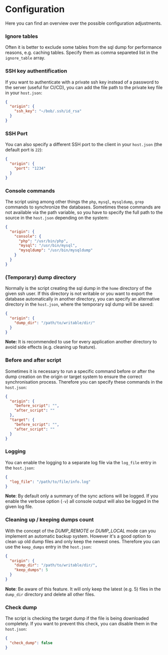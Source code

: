 # Configuration

Here you can find an overview over the possible configuration adjustments.

### Ignore tables

Often it is better to exclude some tables from the sql dump for performance reasons, e.g. caching tables. Specify them as comma separeted list in the `ignore_table` array.

### SSH key authentification

If you want to authenticate with a private ssh key instead of a password to the server (useful for CI/CD), you can add the file path to the private key file in your `host.json`:

```json
{
  "origin": {
    "ssh_key": "~/bob/.ssh/id_rsa"
  }
}
```

### SSH Port

You can also specify a different SSH port to the client in your `host.json` (the default port is `22`):

```json
{
  "origin": {
    "port": "1234"
  }
}
```

### Console commands

The script using among other things the `php`, `mysql`, `mysqldump`, `grep` commands to synchronize the databases. Sometimes these commands are not available via the path variable, so you have to specify the full path to the source in the `host.json` depending on the system:

```json
{
  "origin": {
    "console": {
      "php": "/usr/bin/php",
      "mysql": "/usr/bin/mysql",
      "mysqldump": "/usr/bin/mysqldump"
    }
  }
}
```

### (Temporary) dump directory

Normally is the script creating the sql dump in the `home` directory of the given ssh user. If this directory is not writable or you want to export the database automatically in another directory, you can specify an alternative directory in the `host.json`, where the temporary sql dump will be saved:

```json
{
  "origin": {
    "dump_dir": "/path/to/writable/dir/"
  }
}
```

**Note:** It is recommended to use for every application another directory to avoid side effects (e.g. cleaning up feature).

### Before and after script

Sometimes it is necessary to run a specific command before or after the dump creation on the origin or target system to ensure the correct synchronisation process. Therefore you can specify these commands in the `host.json`:

```json
{
  "origin": {
    "before_script": "",
    "after_script": ""
  },
  "target": {
    "before_script": "",
    "after_script": ""
  }
}
```

### Logging

You can enable the logging to a separate log file via the `log_file` entry in the `host.json`:

```json
{
  "log_file": "/path/to/file/info.log"
}
```

**Note**: By default only a summary of the sync actions will be logged. If you enable the verbose option (`-v`) all console output will also be logged in the given log file.

### Cleaning up / keeping dumps count

With the concept of the *DUMP_REMOTE* or *DUMP_LOCAL* mode can you implement an automatic backup system. However it's a good option to clean up old dump files and only keep the newest ones. Therefore you can use the `keep_dumps` entry in the `host.json`:

```json
{
  "origin": {
    "dump_dir": "/path/to/writable/dir/",
    "keep_dumps": 5
  }
}
```

**Note**: Be aware of this feature. It will only keep the latest (e.g. 5) files in the `dump_dir` directory and delete all other files.

### Check dump

The script is checking the target dump if the file is being downloaded completely. If you want to prevent this check, you can disable them in the `host.json`:

```json
{
  "check_dump": false
}
```
